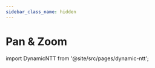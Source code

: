 ```yaml
---
sidebar_class_name: hidden
---
```


# Pan & Zoom

import DynamicNTT from '@site/src/pages/dynamic-ntt';

<DynamicNTT src="https://0732516e-fe33-4cb8-9b0e-6ebc140cec82.ads.s.brave.io/index.html" />
